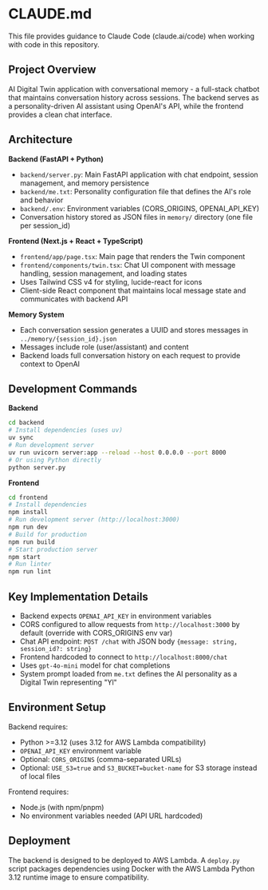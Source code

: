 # CLAUDE.md

This file provides guidance to Claude Code (claude.ai/code) when working with code in this repository.

## Project Overview

AI Digital Twin application with conversational memory - a full-stack chatbot that maintains conversation history across sessions. The backend serves as a personality-driven AI assistant using OpenAI's API, while the frontend provides a clean chat interface.

## Architecture

**Backend (FastAPI + Python)**
- `backend/server.py`: Main FastAPI application with chat endpoint, session management, and memory persistence
- `backend/me.txt`: Personality configuration file that defines the AI's role and behavior
- `backend/.env`: Environment variables (CORS_ORIGINS, OPENAI_API_KEY)
- Conversation history stored as JSON files in `memory/` directory (one file per session_id)

**Frontend (Next.js + React + TypeScript)**
- `frontend/app/page.tsx`: Main page that renders the Twin component
- `frontend/components/twin.tsx`: Chat UI component with message handling, session management, and loading states
- Uses Tailwind CSS v4 for styling, lucide-react for icons
- Client-side React component that maintains local message state and communicates with backend API

**Memory System**
- Each conversation session generates a UUID and stores messages in `../memory/{session_id}.json`
- Messages include role (user/assistant) and content
- Backend loads full conversation history on each request to provide context to OpenAI

## Development Commands

**Backend**
```bash
cd backend
# Install dependencies (uses uv)
uv sync
# Run development server
uv run uvicorn server:app --reload --host 0.0.0.0 --port 8000
# Or using Python directly
python server.py
```

**Frontend**
```bash
cd frontend
# Install dependencies
npm install
# Run development server (http://localhost:3000)
npm run dev
# Build for production
npm run build
# Start production server
npm start
# Run linter
npm run lint
```

## Key Implementation Details

- Backend expects `OPENAI_API_KEY` in environment variables
- CORS configured to allow requests from `http://localhost:3000` by default (override with CORS_ORIGINS env var)
- Chat API endpoint: `POST /chat` with JSON body `{message: string, session_id?: string}`
- Frontend hardcoded to connect to `http://localhost:8000/chat`
- Uses `gpt-4o-mini` model for chat completions
- System prompt loaded from `me.txt` defines the AI personality as a Digital Twin representing "Yl"

## Environment Setup

Backend requires:
- Python >=3.12 (uses 3.12 for AWS Lambda compatibility)
- `OPENAI_API_KEY` environment variable
- Optional: `CORS_ORIGINS` (comma-separated URLs)
- Optional: `USE_S3=true` and `S3_BUCKET=bucket-name` for S3 storage instead of local files

Frontend requires:
- Node.js (with npm/pnpm)
- No environment variables needed (API URL hardcoded)

## Deployment

The backend is designed to be deployed to AWS Lambda. A `deploy.py` script packages dependencies using Docker with the AWS Lambda Python 3.12 runtime image to ensure compatibility.
